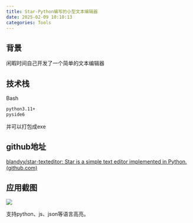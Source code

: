 ```yaml
---
title: Star-Python编写的小型文本编辑器
date: 2025-02-09 10:10:13
categories: Tools
---
```

## 背景

闲暇时间自己开发了一个简单的文本编辑器

## 技术栈

Bash

```bash
python3.11+
pyside6
```

<!-- more -->

并可以打包成exe

## github地址

[blandyy/star-texteditor: Star is a simple text editor implemented in Python. (github.com)](https://github.com/blandyy/star-texteditor)

## 应用截图

![](image_2025-10-17_09-19-43.png)

支持python、js、json等语言高亮。
